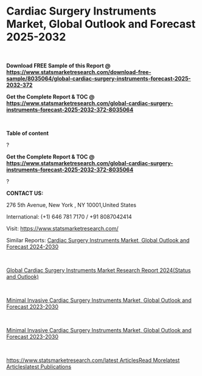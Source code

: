<h1>Cardiac Surgery Instruments Market, Global Outlook and Forecast 2025-2032</h1><br/><p><strong>Download FREE Sample of this Report @ <a href="https://www.statsmarketresearch.com/download-free-sample/8035064/global-cardiac-surgery-instruments-forecast-2025-2032-372">https://www.statsmarketresearch.com/download-free-sample/8035064/global-cardiac-surgery-instruments-forecast-2025-2032-372</a></strong></p>
 
 
 
 <div><b>Get the Complete Report & TOC @ <a href="https://www.statsmarketresearch.com/global-cardiac-surgery-instruments-forecast-2025-2032-372-8035064">https://www.statsmarketresearch.com/global-cardiac-surgery-instruments-forecast-2025-2032-372-8035064</a></b></div>
 
 
 
 <p><br />
 
 <b>Table of content</b></p>
 
 
 
 <p>? </p>
 
 
 
 <div><b>Get the Complete Report & TOC @ <a href="https://www.statsmarketresearch.com/global-cardiac-surgery-instruments-forecast-2025-2032-372-8035064">https://www.statsmarketresearch.com/global-cardiac-surgery-instruments-forecast-2025-2032-372-8035064</a></b></div>
 
 
 
 <p>? </p>
 
 
 
 <p><b>CONTACT US:</b><br />
 
 276 5th Avenue, New York , NY 10001,United States<br />
 
 International: (+1) 646 781 7170 / +91 8087042414<br />
 
 Visit: <a href="https://www.statsmarketresearch.com/">https://www.statsmarketresearch.com/</a><br />
 
 Similar Reports: <a href="https://www.statsmarketresearch.com/global-cardiac-surgery-instruments-forecast-2025-2032-372-8035064">Cardiac Surgery Instruments Market, Global Outlook and Forecast 2024-2030</a><br />
 
 <br />
 
 <a href="https://www.statsmarketresearch.com/global-cardiac-surgery-instruments-forecast-2025-2032-372-8035064">Global Cardiac Surgery Instruments Market Research Report 2024(Status and Outlook)</a><br />
 
 <br />
 
 <a href="https://www.statsmarketresearch.com/global-cardiac-surgery-instruments-forecast-2025-2032-372-8035064">Minimal Invasive Cardiac Surgery Instruments Market, Global Outlook and Forecast 2023-2030</a><br />
 
 <br />
 
 <a href="https://www.statsmarketresearch.com/global-cardiac-surgery-instruments-forecast-2025-2032-372-8035064">Minimal Invasive Cardiac Surgery Instruments Market, Global Outlook and Forecast 2023-2030</a><br />
 
 <br />
 
 <a href="https://gyeongbokgung.com">https://www.statsmarketresearch.com/</a><a href="https://hallyeomaritime.com">latest Articles</a><a href="https://jingwansa.com">Read More</a><a href="https://nguoiviet.jp/">latest Articles</a><a href="https://www.intelmarketresearch.com/">latest Publications</a></p>